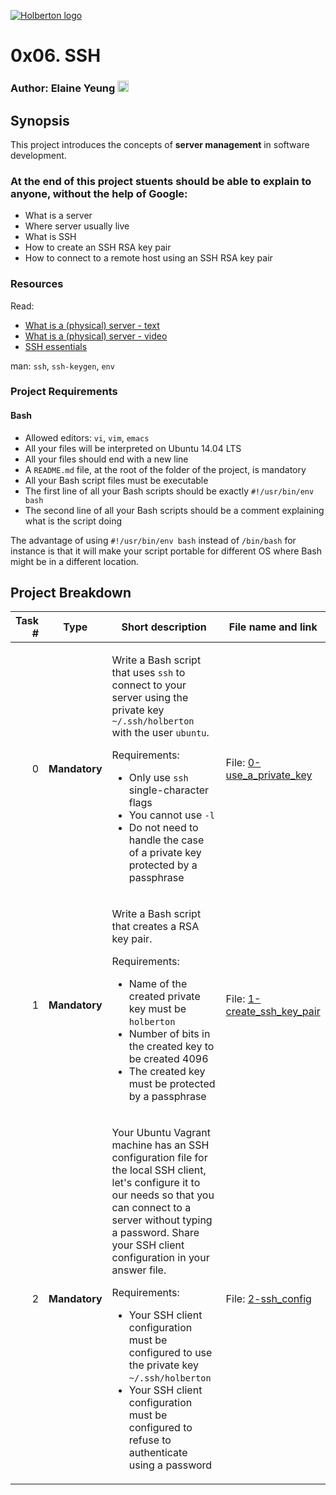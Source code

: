 [![Holberton logo](https://www.holbertonschool.com/assets/holberton-logo-1cc451260ca3cd297def53f2250a9794810667c7ca7b5fa5879a569a457bf16f.png)](https://www.holbertonschool.com/)
# 0x06. SSH

### Author: Elaine Yeung [<img src="https://user-images.githubusercontent.com/23224088/27935507-4e614b68-6260-11e7-8b20-d0352ef3ff53.png" height="18px"/>](https://twitter.com/egsy) 

## Synopsis
This project introduces the concepts of **server management** in software development.

### At the end of this project stuents should be able to explain to anyone, **without the help of Google**:
*   What is a server
*   Where server usually live
*   What is SSH
*   How to create an SSH RSA key pair
*   How to connect to a remote host using an SSH RSA key pair

### Resources
Read:

*   [What is a (physical) server - text](https://en.wikipedia.org/wiki/Server_(computing)#Hardware_requirement)
*   [What is a (physical) server - video](https://www.youtube.com/watch?v=B1ANfsDyjeA)
*   [SSH essentials](https://www.digitalocean.com/community/tutorials/ssh-essentials-working-with-ssh-servers-clients-and-keys)

man: `ssh`, `ssh-keygen`, `env`

### Project Requirements
#### Bash 
*   Allowed editors: `vi`, `vim`, `emacs`
*   All your files will be interpreted on Ubuntu 14.04 LTS
*   All your files should end with a new line
*   A `README.md` file, at the root of the folder of the project, is mandatory
*   All your Bash script files must be executable
*   The first line of all your Bash scripts should be exactly `#!/usr/bin/env bash`
*   The second line of all your Bash scripts should be a comment explaining what is the script doing

The advantage of using `#!/usr/bin/env bash` instead of `/bin/bash` for instance is that it will make your script portable for different OS where Bash might be in a different location.

## Project Breakdown
Task # | Type | Short description | File name and link |
---: | --- | --- | --- |
0 | **Mandatory** | <p>Write a Bash script that uses <code>ssh</code> to connect to your server using the private key <code>~/.ssh/holberton</code> with the user <code>ubuntu</code>.</p><p>Requirements:</p><ul><li>Only use <code>ssh</code> single-character flags</li><li>You cannot use <code>-l</code></li><li>Do not need to handle the case of a private key protected by a passphrase</li></ul> | File: [0-use_a_private_key](./0-use_a_private_key)
1 | **Mandatory** | <p>Write a Bash script that creates a RSA key pair.</p><p>Requirements:</p><ul><li>Name of the created private key must be <code>holberton</code></li><li>Number of bits in the created key to be created 4096</li><li>The created key must be protected by a passphrase</li></ul> | File: [1-create_ssh_key_pair](./1-create_ssh_key_pair)
2 | **Mandatory** | <p>Your Ubuntu Vagrant machine has an SSH configuration file for the local SSH client, let&#39;s configure it to our needs so that you can connect to a server without typing a password.    Share your SSH client configuration in your answer file.</p><p>Requirements:</p><ul><li>Your SSH client configuration must be configured to use the private key <code>~/.ssh/holberton</code></li><li>Your SSH client configuration must be configured to refuse to authenticate using a password</li></ul> | File: [2-ssh_config](./2-ssh_config)


